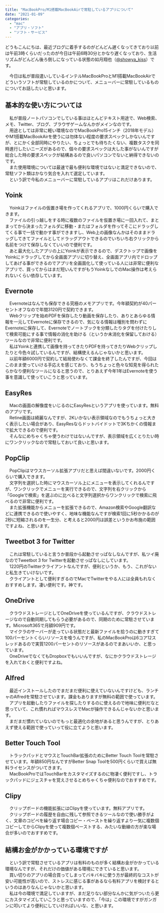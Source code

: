 ```yaml
---
title: "MacBookPro/M1搭載MacBookAirで常駐しているアプリについて"
date: "2021-01-09"
categories: 
  - "mac"
  - "アプリ・ソフト"
  - "ソフト・サービス"
---
```


どうもこんにちは、最近ブログに着手するのがどんどん遅くなってきており以前は午前3時くらいだったのが今日は午前6時30分とかなり遅くなっており、生活リズムがどんどん後ろ倒しになっている状態の如月翔也（[@showya\_kiss](http://twitter.com/showya_kiss)）です。  
  
　今日は私が普段遣いしているインテルMacBookProとM1搭載MacBookAirでどういうソフトが常駐しているのかについて、メニューバーに常駐しているものについてお話したいと思います。  

## 基本的な使い方については

　私が普段ノートパソコンでしている事はほとんどテキスト用途で、Web検索、メモ、Twitter、ブログ、ブラウザゲームなんかがメインなのです。  
　用途としては非常に軽い環境なのでMacBookPro15インチ（2018年モデル）やM1搭載MacBookAirを使うには勿体ない程度の要求スペックしかないんですが、とにかく全部同時にやりたい、ちょっとでも待ちたくない、複数タスクを同時進行したいニーズがあるので、個々の要求スペックは大した事がないんですが総合した時の要求スペックが結構あるので良いパソコンでないと納得できないのです。  
　また使用環境については最速で最も便利な環境ではないと満足できないので、常駐ソフト類はかなり気合を入れて選定しています。  
　という訳で今私のメニューバーに常駐しているアプリはこれだけあります。  

## Yoink

　Yoinkはファイルの仮置き場を作ってくれるアプリで、1000円くらいで購入できます。  
　ファイルの引っ越しをする時に複数のファイルを仮置き場に一回入れて、まとまってから決まったフォルダに移動・またはフォルダを作ってそこにドラッグしてくる事で一括で動かす事ができますし、Web上の画像なんかはそのままドラッグしてきてファイルとしてドラッグアウトできるのでいちいち右クリックから名前をつけて保存しなくていいので便利です。  
　あと最大化したアプリの上にYoinkが表示できるので、デスクトップで画像をYoinkにドラッグしてから全画面アプリに切り替え、全画面アプリ内でドロップしてあげる事ができるのでアプリを全画面化して使っている人には非常に便利なアプリで、買ってからはまだ短いんですがもうYoinkなしでのMac操作は考えられないくらい依存しています。  

## Evernote

　Evernoteはなんでも保存できる究極のメモアプリです。今年額契約が40パーセントオフなので年間3120円で契約できます。  
　Webクリップを始めPDFを保存したり動画を保存したり、ありとあらゆる情報を一元してEvernoteに保存できるので、気になる情報は種別を問わずにEvernoteに保存して、Evernoteでノートブックを分類したりタグを付けたりして検索可能にする事で情報の消化を助ける（というか未消化を保留しておける）ツールなので非常に便利です。  
　私はYoinkと連携して画像を持ってきたりPDFを持ってきたりWebクリップしたりと今色々試しているんですが、結構使えるんじゃないかと思います。  
　以前年額6000円で契約して結局使わなくて課金を終了したんですが、今回はこのまま使っていける手応えを感じており、もうちょっと色々な知見を得られたらかなり便利なツールになると思うので、とりあえず今年1年はEvernoteを使う事を意識して使っていこうと思っています。  

## EasyRes

　Macの画面の解像度をいじるのにEasyResというアプリを使っています。無料のアプリです。  
　Retine画面は綺麗なんですが、2Kいかない表示領域なのでもうちょっと大きく表示したい場合があり、EasyResならドットバイドットで3Kちかくの情報まで拡大できるので便利です。  
　そんなにめちゃくちゃ使うわけではないんですが、表示領域を広くとりたい時にワンクリックなので常駐しておいて良いと思います。  

## PopClip

　PopClipはマウスカーソル拡張アプリだと思えば間違いないです。2000円くらいで購入できます。  
　文字列を選択した時にマウスカーソル上にメニューを表示してくれるんですが、ワンクリックでメニューを実行できるので、文字列を右クリックから「Googleで検索」を選ぶのに比べると文字列選択からワンクリックで検索に飛べるので非常に便利です。  
　また拡張機能からメニューを拡張できるので、Amazon検索やGoogle翻訳などに連携できるので使いやすく、地味な機能なんですが検索1回に5秒かかるのが2秒に短縮されるのを一生分、と考えると2000円は誤差というかお布施の範囲ですよね、と思います。  

## Tweetbot 3 for Twitter

　これは常駐していると言うか普段から起動させっぱなしなんですが、私ツイ廃なのでTweetbot 3 for Twitterを起動させっぱなしにしています。  
　1220円のTwitterクライアントなんですが、便利というか、もう、これがないと私生きていけないです。  
　クライアントとして便利すぎるのでMacでTwitterをやる人には全員もれなくおすすめします。凄い便利です。神です。  

## OneDrive

　クラウドストレージとしてOneDriveを使っているんですが、クラウドストレージなので自動同期してもらう必要があるので、同期のために常駐させています。Microsoft365で月額909円です。  
　マイクラのサーバーが走っている状態だと最新ファイルを拾うのに動きすぎて100パーセントくらいリソースを喰うんですが、私のMacBookProは6コア12スレッドあるので実質1200パーセントのリソースがあるのでまあいいか、と思っています。  
　OneDriveでなくてもDropboxでもいいんですが、なにかクラウドストレージを入れておくと便利ですよね。  

## Alfred

　最近インストールしたのでまだまだ便利に使えていないんですけども、ランチャのAlfredを常駐させています。課金もありますが無料の範囲で使っています。  
　アプリを起動したりファイルを探したりするのに使えるので地味に便利だなと思っていて、これ慣れればマウスレスでMacが操作できるんじゃないかと思います。  
　まだまだ慣れていないのでもっと最適化の余地があると思うんですが、とりあえず使える範囲で使っていって役に立てようと思います。  

## Better Touch Tool

　トラックパッドとマウスとTouchBar拡張のためにBetter Touch Toolを常駐させています。年額850円なんですがBetter Snap Toolを500円くらいで買えば無料ライセンスがついてきます。  
　MacBookProではTouchBarをカスタマイズするのに物凄く便利ですし、トラックパッドにジェスチャを覚えさせるとめちゃくちゃ便利なのでおすすめです。  

## Clipy

　クリップボードの機能拡張にはClipyを使っています。無料アプリです。  
　クリップボードの履歴を自由に残して参照できるツールなので使い勝手がよく、文章のコピペを繰り返す場合コピー・ペーストを繰り返すより一気に複数個コピーしてからClipyを使って複数個ペーストする、みたいな動線の方が楽な場合が多いのでおすすめです。  

## 結構お金がかかっている環境ですが

　という訳で常駐させているアプリは有料のものが多く結構お金がかかっている環境なんですが、それだけの価値がある環境にできていると思います。  
　買い切りのアプリの場合買ってしまってバキバキに使う方が最終的なコストが安い可能性が高いので、ストレスに感じる事があるなら有料アプリを検討するというのはありなんじゃないかと思います。  
　私は今の環境で満足していますが、まだ足りない部分なんかに気がついたら更にカスタマイズしていこうと思っていますので、「今は」この環境ですがガンガンに叩いてより便利にしていければいいな、と思います。
